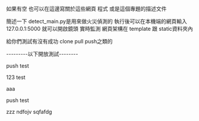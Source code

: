 如果有空 也可以在這邊寫關於這些網頁 程式 或是這個專題的描述文件

簡述一下 detect_main.py是用來做火災偵測的
執行後可以在本機端的網頁輸入127.0.0.1:5000 就可以開啟鏡頭 實時監測
網頁架構在 template 跟 static資料夾內


給你們測試有沒有成功 clone pull push之類的

---------以下開放測試--------

push test

123 test

aaa

push test

zzz
ndfojv
sqfafdg